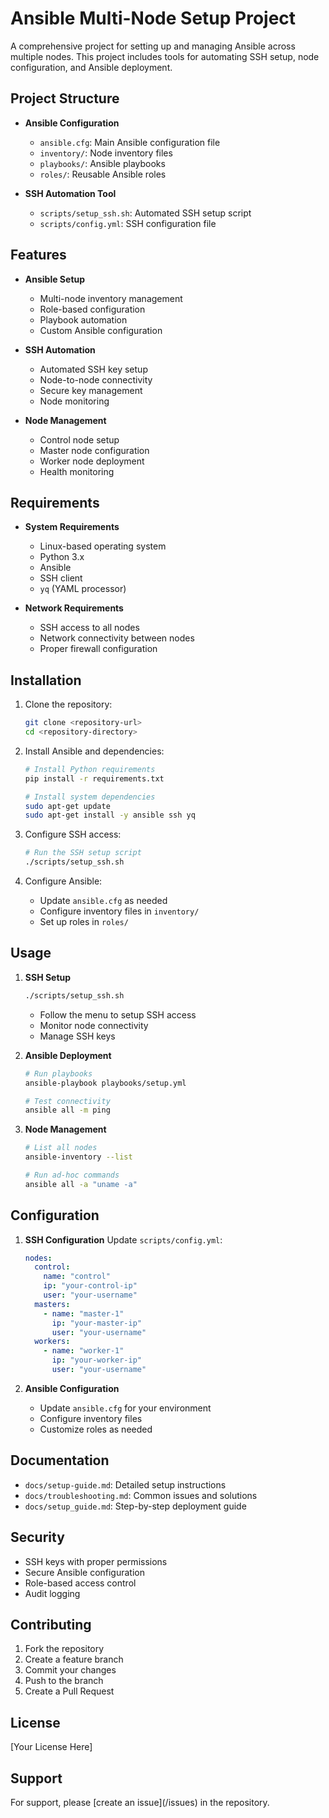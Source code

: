 # Ansible Multi-Node Setup Project

A comprehensive project for setting up and managing Ansible across multiple nodes. This project includes tools for automating SSH setup, node configuration, and Ansible deployment.

## Project Structure

- **Ansible Configuration**
  - `ansible.cfg`: Main Ansible configuration file
  - `inventory/`: Node inventory files
  - `playbooks/`: Ansible playbooks
  - `roles/`: Reusable Ansible roles

- **SSH Automation Tool**
  - `scripts/setup_ssh.sh`: Automated SSH setup script
  - `scripts/config.yml`: SSH configuration file

## Features

- **Ansible Setup**
  - Multi-node inventory management
  - Role-based configuration
  - Playbook automation
  - Custom Ansible configuration

- **SSH Automation**
  - Automated SSH key setup
  - Node-to-node connectivity
  - Secure key management
  - Node monitoring

- **Node Management**
  - Control node setup
  - Master node configuration
  - Worker node deployment
  - Health monitoring

## Requirements

- **System Requirements**
  - Linux-based operating system
  - Python 3.x
  - Ansible
  - SSH client
  - `yq` (YAML processor)

- **Network Requirements**
  - SSH access to all nodes
  - Network connectivity between nodes
  - Proper firewall configuration

## Installation

1. Clone the repository:
   ```bash
   git clone <repository-url>
   cd <repository-directory>
   ```

2. Install Ansible and dependencies:
   ```bash
   # Install Python requirements
   pip install -r requirements.txt

   # Install system dependencies
   sudo apt-get update
   sudo apt-get install -y ansible ssh yq
   ```

3. Configure SSH access:
   ```bash
   # Run the SSH setup script
   ./scripts/setup_ssh.sh
   ```

4. Configure Ansible:
   - Update `ansible.cfg` as needed
   - Configure inventory files in `inventory/`
   - Set up roles in `roles/`

## Usage

1. **SSH Setup**
   ```bash
   ./scripts/setup_ssh.sh
   ```
   - Follow the menu to setup SSH access
   - Monitor node connectivity
   - Manage SSH keys

2. **Ansible Deployment**
   ```bash
   # Run playbooks
   ansible-playbook playbooks/setup.yml

   # Test connectivity
   ansible all -m ping
   ```

3. **Node Management**
   ```bash
   # List all nodes
   ansible-inventory --list

   # Run ad-hoc commands
   ansible all -a "uname -a"
   ```

## Configuration

1. **SSH Configuration**
   Update `scripts/config.yml`:
   ```yaml
   nodes:
     control:
       name: "control"
       ip: "your-control-ip"
       user: "your-username"
     masters:
       - name: "master-1"
         ip: "your-master-ip"
         user: "your-username"
     workers:
       - name: "worker-1"
         ip: "your-worker-ip"
         user: "your-username"
   ```

2. **Ansible Configuration**
   - Update `ansible.cfg` for your environment
   - Configure inventory files
   - Customize roles as needed

## Documentation

- `docs/setup-guide.md`: Detailed setup instructions
- `docs/troubleshooting.md`: Common issues and solutions
- `docs/setup_guide.md`: Step-by-step deployment guide

## Security

- SSH keys with proper permissions
- Secure Ansible configuration
- Role-based access control
- Audit logging

## Contributing

1. Fork the repository
2. Create a feature branch
3. Commit your changes
4. Push to the branch
5. Create a Pull Request

## License

[Your License Here]

## Support

For support, please [create an issue](<repository-url>/issues) in the repository. 
